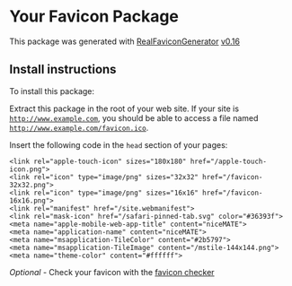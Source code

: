 # Your Favicon Package

This package was generated with [RealFaviconGenerator](https://realfavicongenerator.net/) [v0.16](https://realfavicongenerator.net/change_log#v0.16)

## Install instructions

To install this package:

Extract this package in the root of your web site. If your site is <code>http://www.example.com</code>, you should be able to access a file named <code>http://www.example.com/favicon.ico</code>.

Insert the following code in the `head` section of your pages:

    <link rel="apple-touch-icon" sizes="180x180" href="/apple-touch-icon.png">
    <link rel="icon" type="image/png" sizes="32x32" href="/favicon-32x32.png">
    <link rel="icon" type="image/png" sizes="16x16" href="/favicon-16x16.png">
    <link rel="manifest" href="/site.webmanifest">
    <link rel="mask-icon" href="/safari-pinned-tab.svg" color="#36393f">
    <meta name="apple-mobile-web-app-title" content="niceMATE">
    <meta name="application-name" content="niceMATE">
    <meta name="msapplication-TileColor" content="#2b5797">
    <meta name="msapplication-TileImage" content="/mstile-144x144.png">
    <meta name="theme-color" content="#ffffff">

*Optional* - Check your favicon with the [favicon checker](https://realfavicongenerator.net/favicon_checker)
